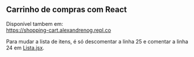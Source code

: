 ## Carrinho de compras com React
Disponível tambem em: </br>
https://shopping-cart.alexandrenog.repl.co

Para mudar a lista de itens, é só descomentar a linha 25 e comentar a linha 24 em [Lista.jsx]().
